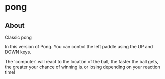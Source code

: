 # pong
<h2> About </h2> 
Classic pong
  
In this version of Pong. You can control the left paddle using the UP and DOWN keys. 

The 'computer' will react to the location of the ball, the faster the ball gets, the greater your chance of winning is, or losing depending on your reaction time! 
